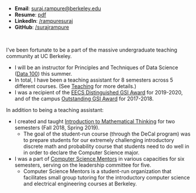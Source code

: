 ---
---
- **Email**: suraj.rampure@berkeley.edu
- **Resume**: [pdf](resume.pdf)
- **LinkedIn**: [/rampuresuraj](http://linkedin.com/in/rampuresuraj)
- **GitHub**: [/surajrampure](http://github.com/surajrampure)

<br>

I've been fortunate to be a part of the massive undergraduate teaching community at UC Berkeley.
- I will be an instructor for Principles and Techniques of Data Science ([Data 100](http://ds100.org/su20)) this summer.
- In total, I have been a teaching assistant for 8 semesters across 5 different courses. (See [Teaching](../teaching) for more details.)
- I was a recipient of the [EECS Distinguished GSI Award](https://www2.eecs.berkeley.edu/Students/Awards/13/) for 2019-2020, and of the campus [Outstanding GSI Award](https://gsi.berkeley.edu/programs-services/award-programs/ogsi/ogsi-2018/) for 2017-2018.

In addition to being a teaching assistant:
- I created and taught [Introduction to Mathematical Thinking](http://imt-decal.org) for two semesters (Fall 2018, Spring 2019).
  - The goal of the student-run course (through the DeCal program) was to prepare students for our extremely challenging introductory discrete math and probability course that students need to do well in in order to declare the Computer Science major.
- I was a part of [Computer Science Mentors](https://csmentors.berkeley.edu/) in various capacities for six semesters, serving on the leadership committee for five.
  - Computer Science Mentors is a student-run organization that facilitates small group tutoring for the introductory computer science and electrical engineering courses at Berkeley.
